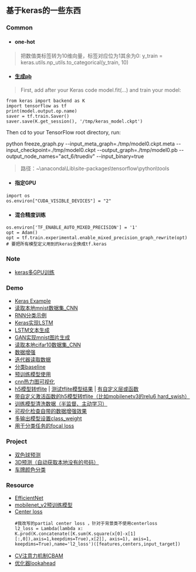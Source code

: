 ## 基于keras的一些东西

### Common

* #### one-hot
>把数值类标签转为10维向量，标签对应位为1其余为0:
>y_train = keras.utils.np_utils.to_categorical(y_train, 10)

* #### [生成pb](https://www.e-learn.cn/content/wangluowenzhang/193206)
>First, add after your Keras code model.fit(...) and train your model:
```pyhton
from keras import backend as K
import tensorflow as tf
print(model.output.op.name)
saver = tf.train.Saver()
saver.save(K.get_session(), '/tmp/keras_model.ckpt')
```
Then cd to your TensorFlow root directory, run:

python freeze_graph.py --input_meta_graph=./tmp/model0.ckpt.meta --input_checkpoint=./tmp/model0.ckpt --output_graph=./tmp/model0.pb --output_node_names="act_6/truediv" --input_binary=true

>路径：~\anaconda\Lib\site-packages\tensorflow\python\tools

* #### 指定GPU
```pyhton
import os
os.environ["CUDA_VISIBLE_DEVICES"] = "2"
```

* #### 混合精度训练
```pyhton
os.environ['TF_ENABLE_AUTO_MIXED_PRECISION'] = '1'
opt = Adam()
opt = tf.train.experimental.enable_mixed_precision_graph_rewrite(opt)
# 要把所有模型定义用到的keras全换成tf.keras
```



### Note
* [keras多GPU训练](./note/keras_multiGPU.md)

### Demo

* [Keras Example](./keras_example.ipynb)
* [读取本地mnist数据集_CNN](./demo/keras_mnist.ipynb)
* [RNN分类示例](./demo/RNN_classify.ipynb)
* [Keras实现LSTM](./demo/lstm_word_embedding.ipynb)
* [LSTM文本生成](./demo/Word_Language_Modelling_LSTM.ipynb)
* [GAN实现mnist图片生成](./demo/Keras_GAN.ipynb)
* [读取本地cifar10数据集_CNN](./demo/keras_cifar10.ipynb)
* [数据增强](./demo/data_aug.py)
* [迭代器读取数据](./demo/data_generator.py)
* [分类baseline](./baseline/)
* [预训练模型使用](./demo/pretrain.py)
* [cnn热力图可视化](./demo/cam_heatmap.py)
* [h5模型转tflite](./demo/h5_to_tflite.py) | [测试tflite模型结果](./demo/tflite_pre.py) | [有自定义层或函数](https://blog.csdn.net/killfunst/article/details/94295861)
* [带自定义激活函数的h5模型转tflite（比如mobilenetv3的relu6 hard_swish）](./demo/h5_customer_to_tflite.py)
* [训练模型清洗数据（半监督、主动学习）](./demo/clearData.py) 
* [可视化检查自带的数据增强效果](./demo/show_keras_data.py)
* [多输出模型设置class_weight](./demo/multi_output_class_weight.py)
* [用于分类任务的focal loss](./demo/classify_focal_loss.py)
 
### Project
* [双色球预测](./project/Caipiao_nn.ipynb)
* [3D预测（自动获取本地没有的号码）](./project/3D_predict.py)
* [车牌颜色分类](./project/plate_color.ipynb)

### Resource
* [EfficientNet](https://github.com/titu1994/keras-efficientnets)
* [mobilenet_v2预训练模型](https://github.com/JonathanCMitchell/mobilenet_v2_keras/releases)
* [Center loss](https://github.com/shamangary/Keras-MNIST-center-loss-with-visualization/blob/master/TYY_mnist.py)
    ```
    #我改写的partial center loss ，针对于背景类不使用centerloss
    l2_loss = Lambda(lambda x: K.prod(K.concatenate([K.sum(K.square(x[0]-x[1][:,0]),axis=1,keepdims=True),x[2]], axis=1), axis=1, keepdims=True),name='l2_loss')([features,centers,input_target])
    ```
* [CV注意力机制CBAM](https://github.com/kobiso/CBAM-keras)
* [优化器lookahead](https://github.com/bojone/keras_lookahead)
